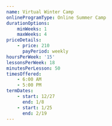 ```yaml
---
name: Virtual Winter Camp
onlineProgramType: Online Summer Camp
durationOptions:
    minWeeks: 1
    maxWeeks: 4
priceDetails:
    - price: 210
      payPeriod: weekly
hoursPerWeek: '15'
lessonsPerWeek: 18
minutesPerLesson: 50
timesOffered:
    - 6:00 AM
    - 5:00 PM
termDates:
    - start: 12/27
      end: 1/8
    - start: 1/25
      end: 2/19
---
```

